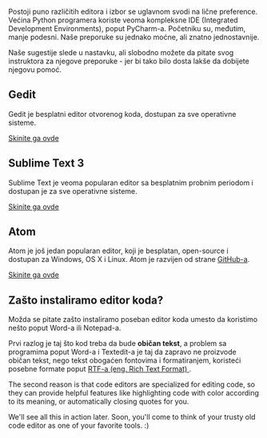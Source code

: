 Postoji puno različitih editora i izbor se uglavnom svodi na lične preference. Većina Python programera koriste veoma kompleksne IDE (Integrated Development Environments), poput PyCharm-a. Početniku su, međutim, manje podesni. Naše preporuke su jednako moćne, ali znatno jednostavnije.

Naše sugestije slede u nastavku, ali slobodno možete da pitate svog instruktora za njegove preporuke - jer bi tako bilo dosta lakše da dobijete njegovu pomoć.

## Gedit

Gedit je besplatni editor otvorenog koda, dostupan za sve operativne sisteme.

[Skinite ga ovde](https://wiki.gnome.org/Apps/Gedit#Download)

## Sublime Text 3

Sublime Text je veoma popularan editor sa besplatnim probnim periodom i dostupan je za sve operativne sisteme.

[Skinite ga ovde](https://www.sublimetext.com/3)

## Atom

Atom je još jedan popularan editor, koji je besplatan, open-source i dostupan za Windows, OS X i Linux. Atom je razvijen od strane [GitHub-a](https://github.com/).

[Skinite ga ovde](https://atom.io/)

## Zašto instaliramo editor koda?

Možda se pitate zašto instaliramo poseban editor koda umesto da koristimo nešto poput Word-a ili Notepad-a.

Prvi razlog je taj što kod treba da bude **običan tekst**, a problem sa programima poput Word-a i Textedit-a je taj da zapravo ne proizvode običan tekst, nego tekst obogaćen fontovima i formatiranjem, koristeći posebne formate poput [RTF-a (eng. Rich Text Format) ](https://en.wikipedia.org/wiki/Rich_Text_Format).

The second reason is that code editors are specialized for editing code, so they can provide helpful features like highlighting code with color according to its meaning, or automatically closing quotes for you.

We'll see all this in action later. Soon, you'll come to think of your trusty old code editor as one of your favorite tools. :)
